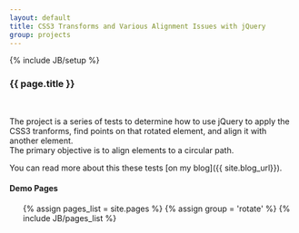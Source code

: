 ```yaml
---
layout: default
title: CSS3 Transforms and Various Alignment Issues with jQuery
group: projects
---
```

{% include JB/setup %}

<h3>{{ page.title }}</h3>
<br/>

The project is a series of tests to determine how to use jQuery to apply the CSS3 tranforms,
find points on that rotated element, and align it with another element.  
The primary objective is to align elements to a circular path.

You can read more about this these tests [on my blog]({{ site.blog_url}}). 

#### Demo Pages  
  
<ul class="pages">
   {% assign pages_list = site.pages %}
   {% assign group = 'rotate' %}
   {% include JB/pages_list %}
</ul>